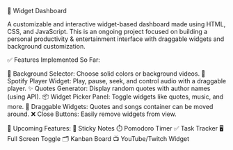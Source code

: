 📌 Widget Dashboard

A customizable and interactive widget-based dashboard made using HTML, CSS, and JavaScript. This is an ongoing project focused on building a personal productivity & entertainment interface with draggable widgets and background customization.

✅ Features Implemented So Far:

  🎥 Background Selector: Choose solid colors or background videos.
  🎵 Spotify Player Widget: Play, pause, seek, and control audio with a draggable player.
  ✨ Quotes Generator: Display random quotes with author names (using API).
  📦 Widget Picker Panel: Toggle widgets like quotes, music, and more.
  📌 Draggable Widgets: Quotes and songs container can be moved around.
  ❌ Close Buttons: Easily remove widgets from view.

🧩 Upcoming Features:
  📝 Sticky Notes
  ⏱️ Pomodoro Timer
  ✅ Task Tracker
  🖥️ Full Screen Toggle
  🗂️ Kanban Board
  📺 YouTube/Twitch Widget
